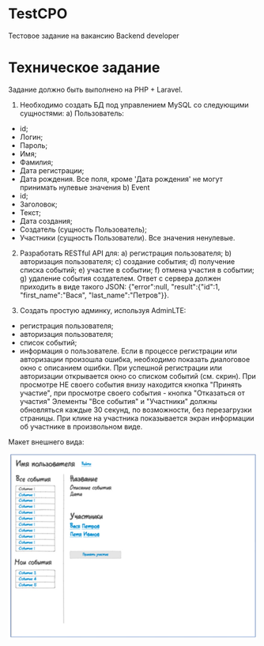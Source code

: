 # TestCPO
Тестовое задание на вакансию Backend developer

# Техническое задание

Задание должно быть выполнено на PHP + Laravel.
1. Необходимо создать БД под управлением MySQL со следующими
сущностями:
а) Пользователь:
- id;
- Логин;
- Пароль;
- Имя;
- Фамилия;
- Дата регистрации;
- Дата рождения.
Все поля, кроме 'Дата рождения' не могут принимать нулевые значения
b) Event
- id;
- Заголовок;
- Текст;
- Дата создания;
- Создатель (сущность Пользователь);
- Участники (сущность Пользователи).
Все значения ненулевые.

2. Разработать RESTful API для:
а) регистрация пользователя;
b) авторизация пользователя;
c) создание события;
d) получение списка событий;
e) участие в событии;
f) отмена участия в событии;
g) удаление события создателем.
Ответ с сервера должен приходить в виде такого JSON: {"error":null, 
"result":{"id":1, "first_name":"Вася", "last_name":"Петров"}}.

3. Создать простую админку, используя AdminLTE:
- регистрация пользователя;
- авторизация пользователя;
- список событий;
- информация о пользователе.
Если в процессе регистрации или авторизации произошла ошибка, 
необходимо показать диалоговое окно с описанием ошибки. При
успешной регистрации или авторизации открывается окно со списком
событий (см. скрин).
При просмотре НЕ своего события внизу находится кнопка "Принять
участие", при просмотре своего события - кнопка "Отказаться от участия"
Элементы "Все события" и "Участники" должны обновляться каждые 30 
секунд, по возможности, без перезагрузки страницы. 
При клике на участника показывается экран информации об участнике в
произвольном виде.

Макет внешнего вида:

![Alt Макет внешнего вида](%D0%A2%D0%97-CPO.jpg)
